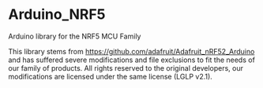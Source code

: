 # Arduino_NRF5
Arduino library for the NRF5 MCU Family

This library stems from https://github.com/adafruit/Adafruit_nRF52_Arduino and has suffered severe modifications and file exclusions to fit the needs of our family of products. All rights reserved to the original developers, our modifications are licensed under the same license (LGLP v2.1).
